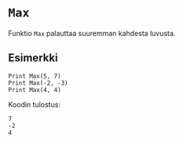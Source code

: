 `Max`
==========

Funktio `Max` palauttaa suuremman kahdesta luvusta.

Esimerkki
----------

    Print Max(5, 7)
    Print Max(-2, -3)
    Print Max(4, 4)
    
Koodin tulostus:

    7
    -2
    4